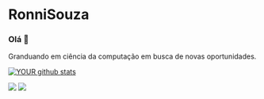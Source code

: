 # RonniSouza


### Olá 👋
Granduando em ciência da computação em busca de novas oportunidades.

[ ![YOUR github stats](https://github-readme-stats.vercel.app/api?username=RonniSouza)](https://github.com/RonniSouza)


[<img src="https://img.shields.io/badge/linkedin-%230077B5.svg?&style=for-the-badge&logo=linkedin&logoColor=white" />](https://www.linkedin.com/in/ronni-souza/) [<img src = "https://img.shields.io/badge/instagram-%23E4405F.svg?&style=for-the-badge&logo=instagram&logoColor=white">](https://www.instagram.com/ronnisouza/) 
